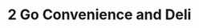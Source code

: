 ---
title: "2 Go Convenience and Deli"
url: /savage/2-go-convenience-and-deli/
shop: convenience
---
